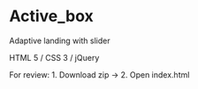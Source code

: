 # Active_box
Adaptive landing with slider


HTML 5 /
CSS 3 /
jQuery

For review: 
    1. Download zip ->
    2. Open index.html
